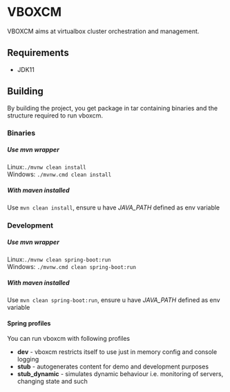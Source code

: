# VBOXCM
VBOXCM aims at virtualbox cluster orchestration and management.


## Requirements
* JDK11
## Building
By building the project, you get package in tar containing binaries and the structure required to run vboxcm.
### Binaries
##### Use mvn wrapper 
Linux:`./mvnw clean install` <br/>
Windows: `./mvnw.cmd clean install`
##### With maven installed 
Use `mvn clean install`, ensure u have *JAVA_PATH* defined as env variable
### Development
##### Use mvn wrapper 
Linux:`./mvnw clean spring-boot:run` <br/>
Windows: `./mvnw.cmd clean spring-boot:run`
##### With maven installed 
Use `mvn clean spring-boot:run`, ensure u have *JAVA_PATH* defined as env variable
#### Spring profiles
You can run vboxcm with following profiles
* **dev** - vboxcm restricts itself to use just in memory config and console logging
* **stub** - autogenerates content for demo and development purposes
* **stub_dynamic** - simulates dynamic behaviour i.e. monitoring of servers, changing state and such

